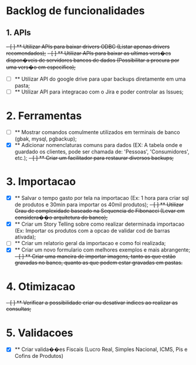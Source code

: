 # Backlog de funcionalidades

## 1. APIs
~~- [ ] ** Utilizar APIs para baixar drivers ODBC (Listar apenas drivers recomendados);~~
~~- [ ] ** Utilizar APIs para baixar as ultimas vers�es dispon�veis de servidores bancos de dados (Possibilitar a procura por uma vers�o em especifico);~~
- [ ] ** Utilizar API do google drive para upar backups diretamente em uma pasta;
- [ ] ** Utilizar API para integracao com o Jira e poder controlar as Issues;

# 2. Ferramentas
- [ ] ** Mostrar comandos comulmente utilizados em terminais de banco (gbak, mysql, pgbackup);
- [x] ** Adicionar nomenclaturas comuns para dados (EX: A tabela onde e guardado os clientes, pode ser chamada de: 'Pessoas', 'Consumidores', etc.);
~~- [ ] ** Criar um facilitador para restaurar diversos backups;~~

# 3. Importacao
- [x] ** Salvar o tempo gasto por tela na importacao (Ex: 1 hora para criar sql de produtos e 30min para importar os 40mil produtos);
~~- [ ] ** Utilizar Grau de complexidade baseado na Sequencia de Fibonacci (Levar em considera��o arquitetura do banco);~~
- [x] ** Criar um Story Telling sobre como realizar determinada importacao (Ex: Importar os produtos com a opcao de validar cod de barras ativada);
- [ ] ** Criar um relatorio geral da importacao e como foi realizada;
- [x] ** Criar um novo formulario com melhores exemplos e mais abrangente;
~~- [ ] ** Criar uma maneira de importar imagens, tanto as que estão gravadas no banco, quanto as que podem estar gravadas em pastas.~~

# 4. Otimizacao
~~- [ ] ** Verificar a possibilidade criar ou desativar indices ao realizar as consultas;~~

# 5. Validacoes
- [x] ** Criar valida��es Fiscais (Lucro Real, Simples Nacional, ICMS, Pis e Cofins de Produtos)
